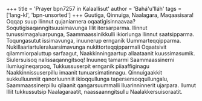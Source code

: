 +++
title = 'Prayer bpn7257 in Kalaallisut'
author = 'Bahá'u'lláh'
tags = ['lang-kl', 'bpn-unsorted']
+++
Guutiga, Qinnuiga, Naalagara, Maqaasisara! Oqqap suup Ilinnut qujaniarnera oqaatigisinnaavaa? Soqutigisaqanngitsuusimavunga Illit itersarparma. Ilinnut tunussimagaluarpunga, Saammaassinikkulli ikiorlunga Ilinnut saatsipparma. Toqungasutut issimavunga, inuunerup ernganik Uummarteqqipparma. Nukillaariartuleraluarsimavunga nukittorteqqipparmali Oqaatsivit qilammiorpaluttup sarfaagut, Naakkinningaartup allaataanit kuussimasumik. Siulersuisoq nalissaqanngitsoq! Inuuneq tamarmi Saammaassinerni ilumiugineqarpoq, Tukkussuserpit ernganik piiaaffiginagu Naakkinnissuserpillu imaanit tunuarsimatinnagu. Qinnuigaakkit sukkulluunniit qanorluunniit ikioqqullunga tapersersoqqullungalu, Saammaassinerpillu qilaanit qangarsuummalli Iluarinninnerit ujarpara. Ilumut Illit tukkussutsip Naalagaraatit, naassaanngitsullu Naalakkersuisoraatit.
